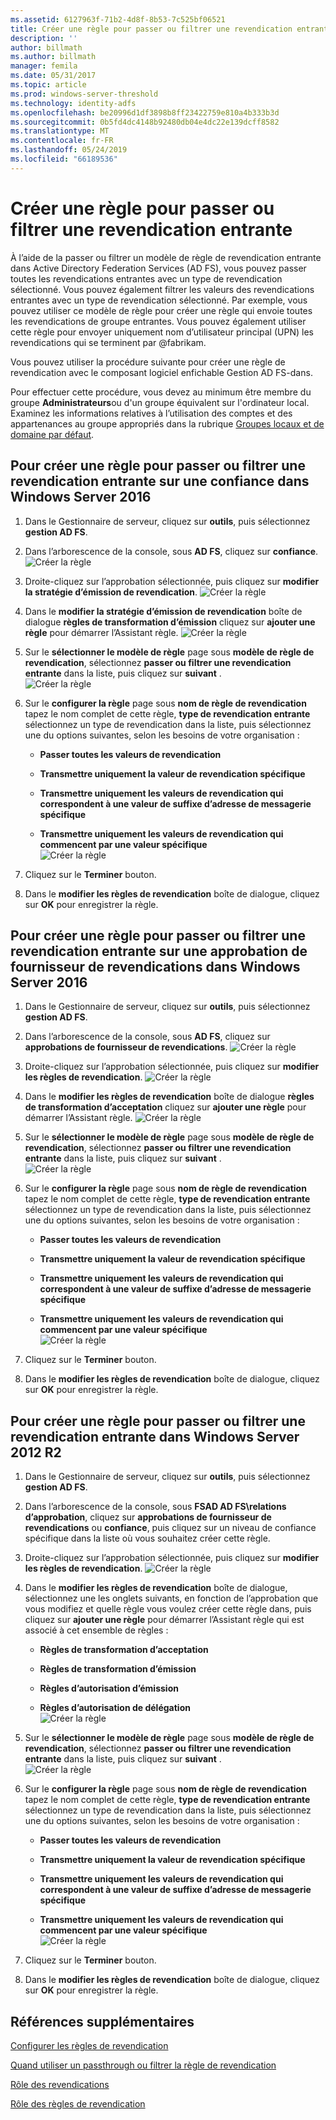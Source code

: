 ```yaml
---
ms.assetid: 6127963f-71b2-4d8f-8b53-7c525bf06521
title: Créer une règle pour passer ou filtrer une revendication entrante
description: ''
author: billmath
ms.author: billmath
manager: femila
ms.date: 05/31/2017
ms.topic: article
ms.prod: windows-server-threshold
ms.technology: identity-adfs
ms.openlocfilehash: be20996d1df3898b8ff23422759e810a4b333b3d
ms.sourcegitcommit: 0b5fd4dc4148b92480db04e4dc22e139dcff8582
ms.translationtype: MT
ms.contentlocale: fr-FR
ms.lasthandoff: 05/24/2019
ms.locfileid: "66189536"
---
```

# <a name="create-a-rule-to-pass-through-or-filter-an-incoming-claim"></a>Créer une règle pour passer ou filtrer une revendication entrante

À l’aide de la passer ou filtrer un modèle de règle de revendication entrante dans Active Directory Federation Services \(AD FS\), vous pouvez passer toutes les revendications entrantes avec un type de revendication sélectionné. Vous pouvez également filtrer les valeurs des revendications entrantes avec un type de revendication sélectionné. Par exemple, vous pouvez utiliser ce modèle de règle pour créer une règle qui envoie toutes les revendications de groupe entrantes. Vous pouvez également utiliser cette règle pour envoyer uniquement nom d’utilisateur principal \(UPN\) les revendications qui se terminent par @fabrikam.  
  
Vous pouvez utiliser la procédure suivante pour créer une règle de revendication avec le composant logiciel enfichable Gestion AD FS\-dans.  
  
Pour effectuer cette procédure, vous devez au minimum être membre du groupe **Administrateurs**ou d'un groupe équivalent sur l'ordinateur local.  Examinez les informations relatives à l’utilisation des comptes et des appartenances au groupe appropriés dans la rubrique [Groupes locaux et de domaine par défaut](https://go.microsoft.com/fwlink/?LinkId=83477).   

## <a name="to-create-a-rule-to-pass-through-or-filter-an-incoming-claim-on-a-relying-party-trust-in-windows-server-2016"></a>Pour créer une règle pour passer ou filtrer une revendication entrante sur une confiance dans Windows Server 2016 

1.  Dans le Gestionnaire de serveur, cliquez sur **outils**, puis sélectionnez **gestion AD FS**.  
  
2.  Dans l’arborescence de la console, sous **AD FS**, cliquez sur **confiance**. 
![Créer la règle](media/Create-a-Rule-to-Pass-Through-or-Filter-an-Incoming-Claim/claimrule9.PNG)  
  
3.  Droite\-cliquez sur l’approbation sélectionnée, puis cliquez sur **modifier la stratégie d’émission de revendication**.
![Créer la règle](media/Create-a-Rule-to-Pass-Through-or-Filter-an-Incoming-Claim/claimrule10.PNG)   
  
4.  Dans le **modifier la stratégie d’émission de revendication** boîte de dialogue **règles de transformation d’émission** cliquez sur **ajouter une règle** pour démarrer l’Assistant règle. 
![Créer la règle](media/Create-a-Rule-to-Pass-Through-or-Filter-an-Incoming-Claim/claimrule11.PNG)    

5.  Sur le **sélectionner le modèle de règle** page sous **modèle de règle de revendication**, sélectionnez **passer ou filtrer une revendication entrante** dans la liste, puis cliquez sur **suivant** .  
![Créer la règle](media/Create-a-Rule-to-Pass-Through-or-Filter-an-Incoming-Claim/claimrule4.PNG)    

6.  Sur le **configurer la règle** page sous **nom de règle de revendication** tapez le nom complet de cette règle, **type de revendication entrante** sélectionnez un type de revendication dans la liste, puis sélectionnez une du options suivantes, selon les besoins de votre organisation :  
  
    -   **Passer toutes les valeurs de revendication**  
  
    -   **Transmettre uniquement la valeur de revendication spécifique**  
  
    -   **Transmettre uniquement les valeurs de revendication qui correspondent à une valeur de suffixe d’adresse de messagerie spécifique**  
  
    -   **Transmettre uniquement les valeurs de revendication qui commencent par une valeur spécifique**  
![Créer la règle](media/Create-a-Rule-to-Pass-Through-or-Filter-an-Incoming-Claim/claimrule5.PNG)    

7.  Cliquez sur le **Terminer** bouton.  
  
8.  Dans le **modifier les règles de revendication** boîte de dialogue, cliquez sur **OK** pour enregistrer la règle.
  
## <a name="to-create-a-rule-to-pass-through-or-filter-an-incoming-claim-on-a-claims-provider-trust-in-windows-server-2016"></a>Pour créer une règle pour passer ou filtrer une revendication entrante sur une approbation de fournisseur de revendications dans Windows Server 2016 
  
1.  Dans le Gestionnaire de serveur, cliquez sur **outils**, puis sélectionnez **gestion AD FS**.  
  
2.  Dans l’arborescence de la console, sous **AD FS**, cliquez sur **approbations de fournisseur de revendications**. 
![Créer la règle](media/Create-a-Rule-to-Pass-Through-or-Filter-an-Incoming-Claim/claimrule1.PNG)  
  
3.  Droite\-cliquez sur l’approbation sélectionnée, puis cliquez sur **modifier les règles de revendication**.
![Créer la règle](media/Create-a-Rule-to-Pass-Through-or-Filter-an-Incoming-Claim/claimrule2.PNG)   
  
4.  Dans le **modifier les règles de revendication** boîte de dialogue **règles de transformation d’acceptation** cliquez sur **ajouter une règle** pour démarrer l’Assistant règle.
![Créer la règle](media/Create-a-Rule-to-Pass-Through-or-Filter-an-Incoming-Claim/claimrule3.PNG)    

5.  Sur le **sélectionner le modèle de règle** page sous **modèle de règle de revendication**, sélectionnez **passer ou filtrer une revendication entrante** dans la liste, puis cliquez sur **suivant** .  
![Créer la règle](media/Create-a-Rule-to-Pass-Through-or-Filter-an-Incoming-Claim/claimrule4.PNG)    

6.  Sur le **configurer la règle** page sous **nom de règle de revendication** tapez le nom complet de cette règle, **type de revendication entrante** sélectionnez un type de revendication dans la liste, puis sélectionnez une du options suivantes, selon les besoins de votre organisation :  
  
    -   **Passer toutes les valeurs de revendication**  
  
    -   **Transmettre uniquement la valeur de revendication spécifique**  
  
    -   **Transmettre uniquement les valeurs de revendication qui correspondent à une valeur de suffixe d’adresse de messagerie spécifique**  
  
    -   **Transmettre uniquement les valeurs de revendication qui commencent par une valeur spécifique**  
![Créer la règle](media/Create-a-Rule-to-Pass-Through-or-Filter-an-Incoming-Claim/claimrule5.PNG)    

7.  Cliquez sur le **Terminer** bouton.  
  
8.  Dans le **modifier les règles de revendication** boîte de dialogue, cliquez sur **OK** pour enregistrer la règle.  

## <a name="to-create-a-rule-to-pass-through-or-filter-an-incoming-claim-in-windows-server-2012-r2"></a>Pour créer une règle pour passer ou filtrer une revendication entrante dans Windows Server 2012 R2

1.  Dans le Gestionnaire de serveur, cliquez sur **outils**, puis sélectionnez **gestion AD FS**.  
  
2.  Dans l’arborescence de la console, sous **FSAD AD FS\\relations d’approbation**, cliquez sur **approbations de fournisseur de revendications** ou **confiance**, puis cliquez sur un niveau de confiance spécifique dans la liste où vous souhaitez créer cette règle.  
  
3.  Droite\-cliquez sur l’approbation sélectionnée, puis cliquez sur **modifier les règles de revendication**.
![Créer la règle](media/Create-a-Rule-to-Pass-Through-or-Filter-an-Incoming-Claim/claimrule6.PNG)   
  
4.  Dans le **modifier les règles de revendication** boîte de dialogue, sélectionnez une les onglets suivants, en fonction de l’approbation que vous modifiez et quelle règle vous voulez créer cette règle dans, puis cliquez sur **ajouter une règle** pour démarrer l’Assistant règle qui est associé à cet ensemble de règles :  
  
    -   **Règles de transformation d’acceptation**  
  
    -   **Règles de transformation d’émission**  
  
    -   **Règles d’autorisation d’émission**  
  
    -   **Règles d’autorisation de délégation**  
![Créer la règle](media/Create-a-Rule-to-Permit-All-Users/permitall5.PNG)    

5.  Sur le **sélectionner le modèle de règle** page sous **modèle de règle de revendication**, sélectionnez **passer ou filtrer une revendication entrante** dans la liste, puis cliquez sur **suivant** .  
![Créer la règle](media/Create-a-Rule-to-Pass-Through-or-Filter-an-Incoming-Claim/claimrule7.PNG)    

6.  Sur le **configurer la règle** page sous **nom de règle de revendication** tapez le nom complet de cette règle, **type de revendication entrante** sélectionnez un type de revendication dans la liste, puis sélectionnez une du options suivantes, selon les besoins de votre organisation :  
  
    -   **Passer toutes les valeurs de revendication**  
  
    -   **Transmettre uniquement la valeur de revendication spécifique**  
  
    -   **Transmettre uniquement les valeurs de revendication qui correspondent à une valeur de suffixe d’adresse de messagerie spécifique**  
  
    -   **Transmettre uniquement les valeurs de revendication qui commencent par une valeur spécifique**  
![Créer la règle](media/Create-a-Rule-to-Pass-Through-or-Filter-an-Incoming-Claim/claimrule8.PNG)    

7.  Cliquez sur le **Terminer** bouton.  
  
8.  Dans le **modifier les règles de revendication** boîte de dialogue, cliquez sur **OK** pour enregistrer la règle.  



  
## <a name="additional-references"></a>Références supplémentaires  
[Configurer les règles de revendication](Configure-Claim-Rules.md)  
  
[Quand utiliser un passthrough ou filtrer la règle de revendication](../../ad-fs/technical-reference/When-to-Use-a-Pass-Through-or-Filter-Claim-Rule.md)  
  
[Rôle des revendications](../../ad-fs/technical-reference/The-Role-of-Claims.md)  
  
[Rôle des règles de revendication](../../ad-fs/technical-reference/The-Role-of-Claim-Rules.md)  
  
